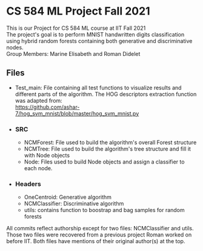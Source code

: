 # CS 584 ML Project Fall 2021
This is our Project for CS 584 ML course at IIT Fall 2021 <br/>
The project's goal is to perform MNIST handwritten digits classification using hybrid random forests containing both generative and discriminative nodes. <br/>
Group Members: Marine Elisabeth and Roman Didelet

## Files

- Test_main: File containing all test functions to visualize results and different parts of the algorithm. The HOG descriptors extraction function was adapted from:<br/> https://github.com/ashar-7/hog_svm_mnist/blob/master/hog_svm_mnist.py
- ### SRC
  - NCMForest: File used to build the algorithm's overall Forest structure
  - NCMTree: File used to build the algorithm's tree structure and fill it with Node objects
  - Node: Files used to build Node objects and assign a classifier to each node.

- ### Headers
  - OneCentroid: Generative algorithm
  - NCMClassifier: Discriminative algorithm
  - utils: contains function to boostrap and bag samples for random forests

All commits reflect authorship except for two files: NCMClassifier and utils. Those two files were recovered from a previous project Roman worked on before IIT. Both files have mentions of their original author(s) at the top.
